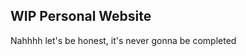 WIP Personal Website
-----------------------------------------------------
Nahhhh let's be honest, it's never gonna be completed
